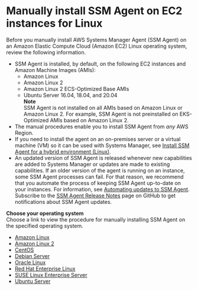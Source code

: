 # Manually install SSM Agent on EC2 instances for Linux<a name="sysman-manual-agent-install"></a>

Before you manually install AWS Systems Manager Agent \(SSM Agent\) on an Amazon Elastic Compute Cloud \(Amazon EC2\) Linux operating system, review the following information\.
+ SSM Agent is installed, by default, on the following EC2 instances and Amazon Machine Images \(AMIs\):
  + Amazon Linux
  + Amazon Linux 2
  + Amazon Linux 2 ECS\-Optimized Base AMIs
  + Ubuntu Server 16\.04, 18\.04, and 20\.04  
**Note**  
SSM Agent is not installed on all AMIs based on Amazon Linux or Amazon Linux 2\. For example, SSM Agent is not preinstalled on EKS\-Optimized AMIs based on Amazon Linux 2\.
+ The manual procedures enable you to install SSM Agent from *any* AWS Region\.
+ If you need to install the agent on an on\-premises server or a virtual machine \(VM\) so it can be used with Systems Manager, see [Install SSM Agent for a hybrid environment \(Linux\)](sysman-install-managed-linux.md)\.
+ An updated version of SSM Agent is released whenever new capabilities are added to Systems Manager or updates are made to existing capabilities\. If an older version of the agent is running on an instance, some SSM Agent processes can fail\. For that reason, we recommend that you automate the process of keeping SSM Agent up\-to\-date on your instances\. For information, see [Automating updates to SSM Agent](ssm-agent-automatic-updates.md)\. Subscribe to the [SSM Agent Release Notes](https://github.com/aws/amazon-ssm-agent/blob/mainline/RELEASENOTES.md) page on GitHub to get notifications about SSM Agent updates\.

**Choose your operating system**  
Choose a link to view the procedure for manually installing SSM Agent on the specified operating system\. 
+ [Amazon Linux](agent-install-al.md)
+ [Amazon Linux 2](agent-install-al2.md)
+ [CentOS](agent-install-centos.md)
+ [Debian Server](agent-install-deb.md)
+ [Oracle Linux](agent-install-oracle.md)
+ [Red Hat Enterprise Linux](agent-install-rhel.md)
+ [SUSE Linux Enterprise Server](agent-install-sles.md)
+ [Ubuntu Server](agent-install-ubuntu.md)